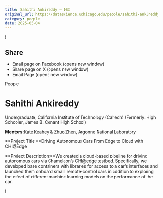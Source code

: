 ```yaml
---
title: Sahithi Ankireddy – DSI
original_url: https://datascience.uchicago.edu/people/sahithi-ankireddy
category: people
date: 2025-05-04
---
```


<!-- Table-like structure detected -->

!

## Share

* Email page on Facebook (opens new window)
* Share page on X (opens new window)
* Email Page (opens new window)

<!-- Table-like structure detected -->

People

# Sahithi Ankireddy

Undergraduate, California Institute of Technology (Caltech) (Formerly: High Schooler, James B. Conant High School)

**Mentors:**[Kate Keahey](https://www.mcs.anl.gov/~keahey/) & [Zhuo Zhen](https://www.linkedin.com/in/zhuozhen/), Argonne National Laboratory

**Project Title:**Driving Autonomous Cars From Edge to Cloud with CHI@Edge

**Project Description:**We created a cloud-based pipeline for driving autonomous cars via Chameleon’s CHI@edge testbed. Specifically, we developed base containers with libraries for access to a car’s interfaces and launched them onboard small, remote-control cars in addition to exploring the effect of different machine learning models on the performance of the car.

!